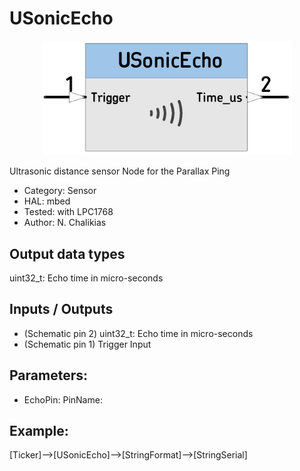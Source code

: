 # USonicEcho

<p align="center">
<img
src="img/01.PNG"
width = 400
/>
</p>

Ultrasonic distance sensor Node for the Parallax Ping
 
 *  Category: Sensor
 *  HAL: mbed
 *  Tested: with LPC1768
 *  Author: N. Chalikias

## Output data types
uint32_t: Echo time in micro-seconds

## Inputs / Outputs

 *  (Schematic pin 2) uint32_t: Echo time in micro-seconds
 *  (Schematic pin 1) Trigger Input

## Parameters:
 *  EchoPin: PinName:


## Example:
[Ticker]-->[USonicEcho]-->[StringFormat]-->[StringSerial]


